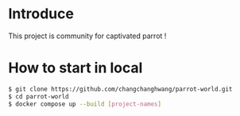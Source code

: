 # Introduce

This project is community for captivated parrot !

# How to start in local

```bash
$ git clone https://github.com/changchanghwang/parrot-world.git
$ cd parrot-world
$ docker compose up --build [project-names]
```
